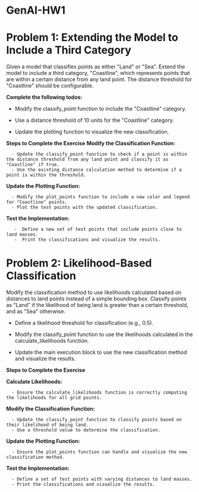 # GenAI-HW1

# Problem 1: Extending the Model to Include a Third Category
Given a model that classifies points as either "Land" or "Sea". Extend the model to include a third category, "Coastline", which represents points that are within a certain distance from any land point. The distance threshold for "Coastline" should be configurable.

**Complete the following todos:**

  - Modify the classify_point function to include the "Coastline" category.
  
  - Use a distance threshold of 10 units for the "Coastline" category.
  
  - Update the plotting function to visualize the new classification.

**Steps to Complete the Exercise**
  **Modify the Classification Function:**

      - Update the classify_point function to check if a point is within the distance threshold from any land point and classify it as "Coastline" if true.
      - Use the existing distance calculation method to determine if a point is within the threshold.

**Update the Plotting Function:**

      - Modify the plot_points function to include a new color and legend for "Coastline" points.
      - Plot the test points with the updated classification.
  
**Test the Implementation:**

       -  Define a new set of test points that include points close to land masses.
       -  Print the classifications and visualize the results.


# Problem 2: Likelihood-Based Classification
Modify the classification method to use likelihoods calculated based on distances to land points instead of a simple bounding box. Classify points as "Land" if the likelihood of being land is greater than a certain threshold, and as "Sea" otherwise.

  - Define a likelihood threshold for classification (e.g., 0.5).
  
  - Modify the classify_point function to use the likelihoods calculated in the calculate_likelihoods function.
  
  - Update the main execution block to use the new classification method and visualize the results.

**Steps to Complete the Exercise**

  **Calculate Likelihoods:**

      - Ensure the calculate_likelihoods function is correctly computing the likelihoods for all grid points.

  **Modify the Classification Function:**
  
      - Update the classify_point function to classify points based on their likelihood of being land.
      - Use a threshold value to determine the classification.

  **Update the Plotting Function:**

      - Ensure the plot_points function can handle and visualize the new classification method.

  **Test the Implementation:**
  
      - Define a set of test points with varying distances to land masses.
      - Print the classifications and visualize the results.
